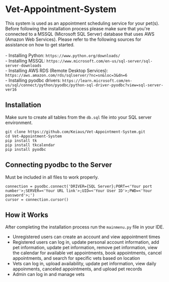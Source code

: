 # Vet-Appointment-System
This system is used as an appointment scheduling service for your pet(s). Before following the installation process please make sure that you're connected to a MSSQL (Microsoft SQL Server) database that uses AWS (Amazon Web Services). Please refer to the following sources for assistance on how to get started.<br><br> - Installing Python: `https://www.python.org/downloads/` <br> - Installing MSSQL: `https://www.microsoft.com/en-us/sql-server/sql-server-downloads` <br> - Installing AWS RDS (Remote Desktop Services): `https://aws.amazon.com/rds/sqlserver/?nc=sn&loc=3&dn=6` <br> - Installing pyodbc drivers: `https://learn.microsoft.com/en-us/sql/connect/python/pyodbc/python-sql-driver-pyodbc?view=sql-server-ver16`

Installation
---
Make sure to create all tables from the `db.sql` file into your SQL server environment.

```
git clone https://github.com/Keiaus/Vet-Appointment-System.git
cd Vet-Appointment-System
pip install tk
pip install tkcalendar
pip install pyodbc
```

Connecting pyodbc to the Server
---
Must be included in all files to work properly.

```
connection = pyodbc.connect('DRIVER={SQL Server};PORT=<'Your port number'>;SERVER=<'Your URL link'>;UID=<'Your User ID'>;PWD=<'Your password'>;')
cursor = connection.cursor()
```

How it Works
--- 
After completing the installation process run the `mainmenu.py` file in your IDE.

- Unregistered users can create an account and view appointment times 
- Registered users can log in, update personal account information, add pet information, update pet information, remove pet information, view the calendar for available vet appointments, book appointments, cancel appointments, and search for specific vets based on location
- Vets can log in, upload availability, update pet information, view daily appoinments, canceled appointments, and upload pet records
- Admin can log in and manage vets